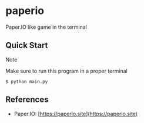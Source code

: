 # paperio

Paper.IO like game in the terminal

## Quick Start

> [!NOTE]
> Make sure to run this program in a proper terminal

```shell
$ python main.py
```

## References

- Paper.IO: [https://paperio.site](https://paperio.site)
